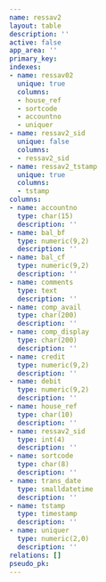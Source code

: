 ```yaml
---
name: ressav2
layout: table
description: ''
active: false
app_area: ''
primary_key: 
indexes:
- name: ressav02
  unique: true
  columns:
  - house_ref
  - sortcode
  - accountno
  - uniquer
- name: ressav2_sid
  unique: false
  columns:
  - ressav2_sid
- name: ressav2_tstamp
  unique: true
  columns:
  - tstamp
columns:
- name: accountno
  type: char(15)
  description: ''
- name: bal_bf
  type: numeric(9,2)
  description: ''
- name: bal_cf
  type: numeric(9,2)
  description: ''
- name: comments
  type: text
  description: ''
- name: comp_avail
  type: char(200)
  description: ''
- name: comp_display
  type: char(200)
  description: ''
- name: credit
  type: numeric(9,2)
  description: ''
- name: debit
  type: numeric(9,2)
  description: ''
- name: house_ref
  type: char(10)
  description: ''
- name: ressav2_sid
  type: int(4)
  description: ''
- name: sortcode
  type: char(8)
  description: ''
- name: trans_date
  type: smalldatetime
  description: ''
- name: tstamp
  type: timestamp
  description: ''
- name: uniquer
  type: numeric(2,0)
  description: ''
relations: []
pseudo_pk: 
---
```


